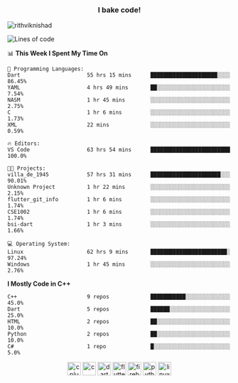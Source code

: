 <h3 align="center">I bake code!</h3>

<p align="left"> <img src="https://komarev.com/ghpvc/?username=rithviknishad" alt="rithviknishad" /> </p>

<!--START_SECTION:waka-->
![Lines of code](https://img.shields.io/badge/From%20Hello%20World%20I%27ve%20Written-688560%20lines%20of%20code-blue)

📊 **This Week I Spent My Time On** 

```text
💬 Programming Languages: 
Dart                     55 hrs 15 mins      █████████████████████░░░░   86.45% 
YAML                     4 hrs 49 mins       ██░░░░░░░░░░░░░░░░░░░░░░░   7.54% 
NASM                     1 hr 45 mins        ░░░░░░░░░░░░░░░░░░░░░░░░░   2.75% 
C                        1 hr 6 mins         ░░░░░░░░░░░░░░░░░░░░░░░░░   1.73% 
XML                      22 mins             ░░░░░░░░░░░░░░░░░░░░░░░░░   0.59%

🔥 Editors: 
VS Code                  63 hrs 54 mins      █████████████████████████   100.0%

🐱‍💻 Projects: 
villa_de_1945            57 hrs 31 mins      ██████████████████████░░░   90.01% 
Unknown Project          1 hr 22 mins        ░░░░░░░░░░░░░░░░░░░░░░░░░   2.15% 
flutter_git_info         1 hr 6 mins         ░░░░░░░░░░░░░░░░░░░░░░░░░   1.74% 
CSE1002                  1 hr 6 mins         ░░░░░░░░░░░░░░░░░░░░░░░░░   1.74% 
bsi-dart                 1 hr 3 mins         ░░░░░░░░░░░░░░░░░░░░░░░░░   1.66%

💻 Operating System: 
Linux                    62 hrs 9 mins       ████████████████████████░   97.24% 
Windows                  1 hr 45 mins        ░░░░░░░░░░░░░░░░░░░░░░░░░   2.76%

```

**I Mostly Code in C++** 

```text
C++                      9 repos             ███████████░░░░░░░░░░░░░░   45.0% 
Dart                     5 repos             ██████░░░░░░░░░░░░░░░░░░░   25.0% 
HTML                     2 repos             ██░░░░░░░░░░░░░░░░░░░░░░░   10.0% 
Python                   2 repos             ██░░░░░░░░░░░░░░░░░░░░░░░   10.0% 
C#                       1 repo              █░░░░░░░░░░░░░░░░░░░░░░░░   5.0%

```



<!--END_SECTION:waka-->

<p align="center">
  <img src="https://devicons.github.io/devicon/devicon.git/icons/cplusplus/cplusplus-original.svg" alt="cplusplus" width="30" height="30"/>
  <img src="https://devicons.github.io/devicon/devicon.git/icons/c/c-original.svg" alt="c" width="30" height="30"/>
  <img src="https://www.vectorlogo.zone/logos/dartlang/dartlang-icon.svg" alt="dart" width="30" height="30"/>
  <img src="https://www.vectorlogo.zone/logos/flutterio/flutterio-icon.svg" alt="flutter" width="30" height="30"/> 
  <img src="https://www.vectorlogo.zone/logos/firebase/firebase-icon.svg" alt="firebase" width="30" height="30"/> 
  <img src="https://devicons.github.io/devicon/devicon.git/icons/python/python-original.svg" alt="python" width="30" height="30"/> 
  <img src="https://devicons.github.io/devicon/devicon.git/icons/linux/linux-original.svg" alt="linux" width="30" height="30"/> 
</p>
